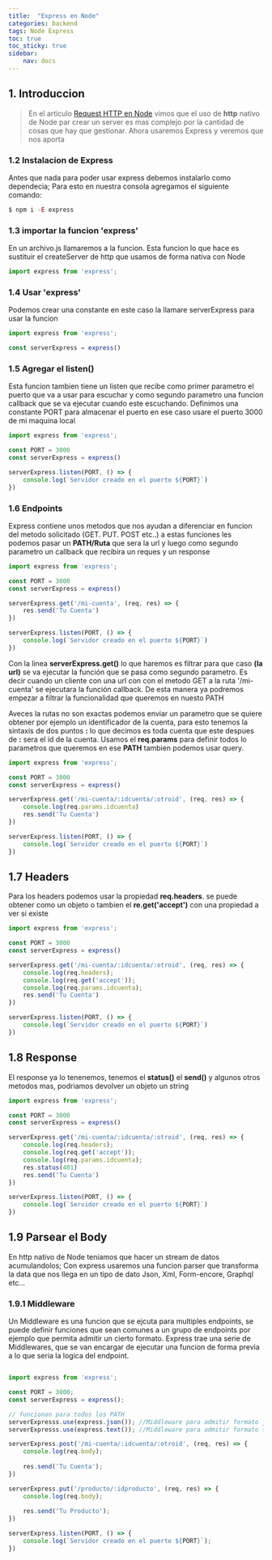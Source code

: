 ```yaml
---
title:  "Express en Node"
categories: backend
tags: Node Express
toc: true
toc_sticky: true
sidebar:
    nav: docs
---
```


## 1. Introduccion

> En el articulo [Request HTTP en Node][request-en-node] vimos que el uso de **http** nativo de Node par crear un server es mas complejo por la cantidad de cosas que hay que gestionar. Ahora usaremos Express y veremos que nos aporta  


### 1.2  Instalacion de Express

Antes que nada para poder usar express debemos instalarlo como dependecia; Para esto en nuestra consola agregamos el siguiente comando:
```js
$ npm i -E express
```
### 1.3 importar la funcion 'express' 

En un archivo.js llamaremos a la funcion. Esta funcion lo que hace es sustituir el createServer de http que usamos de forma nativa con Node
```js
import express from 'express';
```
### 1.4 Usar 'express'

Podemos crear una constante en este caso la llamare serverExpress para usar la funcion 

```js
import express from 'express';

const serverExpress = express()
```
### 1.5 Agregar el listen()
Esta funcion tambien tiene un listen que recibe como primer parametro el puerto que va a usar para escuchar y como segundo parametro una funcion callback que se va ejecutar cuando este escuchando. Definimos una constante PORT para almacenar el puerto en ese caso usare el puerto 3000 de mi maquina local 

```js
import express from 'express';

const PORT = 3000
const serverExpress = express()

serverExpress.listen(PORT, () => {
    console.log(`Servidor creado en el puerto ${PORT}`)
})
```
### 1.6 Endpoints

Express contiene unos metodos que nos ayudan a diferenciar en funcion del metodo solicitado (GET. PUT. POST etc..)
a estas funciones les podemos pasar un **PATH/Ruta** que sera la url y luego como segundo parametro un callback que recibira un reques y un response   

```js
import express from 'express';

const PORT = 3000
const serverExpress = express()

serverExpress.get('/mi-cuenta', (req, res) => {
    res.send('Tu Cuenta')
})

serverExpress.listen(PORT, () => {
    console.log(`Servidor creado en el puerto ${PORT}`)
})
```
Con la linea **serverExpress.get()** lo que haremos es filtrar para que caso **(la url)** se va ejecutar la función que se pasa como segundo parametro. Es decir cuando un cliente con una url con con el metodo GET a la ruta '/mi-cuenta' se ejecutara la función callback. De esta manera ya podremos empezar a filtrar la funcionalidad que queremos en nuesto PATH

Aveces la rutas no son exactas podemos enviar un parametro que se quiere obtener por ejemplo un identificador de la cuenta, 
para esto tenemos la sintaxis de dos puntos **:** lo que decimos es toda cuenta que este despues de **:** sera el id de la cuenta. Usamos el **req.params** para definir todos lo parametros que queremos en ese **PATH** tambien podemos usar query.

```js
import express from 'express';

const PORT = 3000
const serverExpress = express()

serverExpress.get('/mi-cuenta/:idcuenta/:otroid', (req, res) => {
    console.log(req.params.idcuenta)
    res.send('Tu Cuenta')
})

serverExpress.listen(PORT, () => {
    console.log(`Servidor creado en el puerto ${PORT}`)
})
```
## 1.7 Headers 
Para los headers podemos usar la propiedad **req.headers**. se puede obtener como un objeto o tambien el **re.get('accept')** con una propiedad a ver si existe
```js
import express from 'express';

const PORT = 3000
const serverExpress = express()

serverExpress.get('/mi-cuenta/:idcuenta/:otroid', (req, res) => {
    console.log(req.headers);
    console.log(req.get('accept'));
    console.log(req.params.idcuenta);
    res.send('Tu Cuenta')
})

serverExpress.listen(PORT, () => {
    console.log(`Servidor creado en el puerto ${PORT}`)
})
```
## 1.8 Response
El response ya lo tenenemos, tenemos el **status()** el **send()** y algunos otros metodos mas, podriamos devolver un objeto un string 

```js
import express from 'express';

const PORT = 3000
const serverExpress = express()

serverExpress.get('/mi-cuenta/:idcuenta/:otroid', (req, res) => {
    console.log(req.headers);
    console.log(req.get('accept'));
    console.log(req.params.idcuenta);
    res.status(401)
    res.send('Tu Cuenta')
})

serverExpress.listen(PORT, () => {
    console.log(`Servidor creado en el puerto ${PORT}`)
})
```

## 1.9 Parsear el Body

En http nativo de Node teniamos que hacer un stream de datos acumulandolos; Con express usaremos una funcion parser 
que transforma la data que nos llega en un tipo de dato Json, Xml, Form-encore, Graphql etc...

### 1.9.1 Middleware

 Un Middleware es una funcion que se ejcuta para multiples endpoints, se puede definir funciones que sean comunes a un grupo de endpoints por ejemplo que permita admitir un cierto formato. Express trae una serie de Middlewares, que se van encargar de ejecutar una funcion de forma previa a lo que seria la logica del endpoint.   
```js

import express from 'express';

const PORT = 3000;
const serverExpress = express();

// funcionan para todos los PATH 
serverExpresss.use(express.json()); //Middleware para admitir formato json
serverExpresss.use(express.text()); //Middleware para admitir formato texto

serverExpress.post('/mi-cuenta/:idcuenta/:otroid', (req, res) => {
    console.log(req.body);
   
    res.send('Tu Cuenta');
})

serverExpress.put('/producto/:idproducto', (req, res) => {
    console.log(req.body);
   
    res.send('Tu Producto');
})

serverExpress.listen(PORT, () => {
    console.log(`Servidor creado en el puerto ${PORT}`);
})
```




[request-en-node]: https://idevlin.github.io/backend/request-http-en-node/ 